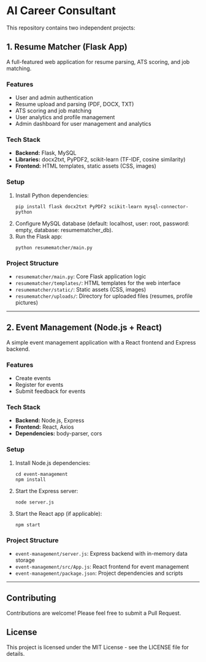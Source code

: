 # AI Career Consultant

This repository contains two independent projects:

## 1. Resume Matcher (Flask App)

A full-featured web application for resume parsing, ATS scoring, and job matching.

### Features
- User and admin authentication
- Resume upload and parsing (PDF, DOCX, TXT)
- ATS scoring and job matching
- User analytics and profile management
- Admin dashboard for user management and analytics

### Tech Stack
- **Backend:** Flask, MySQL
- **Libraries:** docx2txt, PyPDF2, scikit-learn (TF-IDF, cosine similarity)
- **Frontend:** HTML templates, static assets (CSS, images)

### Setup
1. Install Python dependencies:
   ```
   pip install flask docx2txt PyPDF2 scikit-learn mysql-connector-python
   ```
2. Configure MySQL database (default: localhost, user: root, password: empty, database: resumematcher_db).
3. Run the Flask app:
   ```
   python resumematcher/main.py
   ```

### Project Structure
- `resumematcher/main.py`: Core Flask application logic
- `resumematcher/templates/`: HTML templates for the web interface
- `resumematcher/static/`: Static assets (CSS, images)
- `resumematcher/uploads/`: Directory for uploaded files (resumes, profile pictures)

---

## 2. Event Management (Node.js + React)

A simple event management application with a React frontend and Express backend.

### Features
- Create events
- Register for events
- Submit feedback for events

### Tech Stack
- **Backend:** Node.js, Express
- **Frontend:** React, Axios
- **Dependencies:** body-parser, cors

### Setup
1. Install Node.js dependencies:
   ```
   cd event-management
   npm install
   ```
2. Start the Express server:
   ```
   node server.js
   ```
3. Start the React app (if applicable):
   ```
   npm start
   ```

### Project Structure
- `event-management/server.js`: Express backend with in-memory data storage
- `event-management/src/App.js`: React frontend for event management
- `event-management/package.json`: Project dependencies and scripts

---

## Contributing
Contributions are welcome! Please feel free to submit a Pull Request.

## License
This project is licensed under the MIT License - see the LICENSE file for details. 